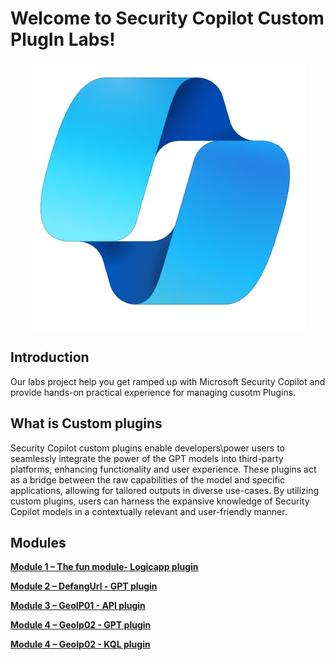 # Welcome to Security Copilot Custom PlugIn Labs!

<p align="center">
<img src="./images/SecCopilotlogo.jpg?raw=true">
</p>

## Introduction

Our labs project help you get ramped up with Microsoft Security Copilot and provide hands-on practical experience for managing cusotm Plugins.


## What is Custom plugins

Security Copilot custom plugins enable developers\power users to seamlessly integrate the power of the GPT models into third-party platforms, enhancing functionality and user experience. 
These plugins act as a bridge between the raw capabilities of the model and specific applications, allowing for tailored outputs in diverse use-cases. 
By utilizing custom plugins, users can harness the expansive knowledge of Security Copilot models in a contextually relevant and user-friendly manner.


## Modules

[**Module 1 – The fun module- Logicapp plugin**](https://github.com/Yaniv-Shasha/SecurityCopilot/blob/main/Workshop/Custom_Plugin/Task01_Send_jokeByemail/readme.md)

[**Module 2 – DefangUrl - GPT plugin**](https://github.com/Yaniv-Shasha/SecurityCopilot/blob/main/Workshop/Custom_Plugin/Task02_Defang_URL/readme.md)

[**Module 3 – GeoIP01 - API plugin**](https://github.com/Yaniv-Shasha/SecurityCopilot/blob/main/Workshop/Custom_Plugin/Task03_GEO_IP_report/readme.md)

[**Module 4 – GeoIp02 - GPT plugin**](https://github.com/Yaniv-Shasha/SecurityCopilot/blob/main/Workshop/Custom_Plugin/Task04_GEO_IP_script/readme.md)

[**Module 4 – GeoIp02 - KQL plugin**](https://github.com/Yaniv-Shasha/SecurityCopilot/blob/main/Workshop/Custom_Plugin/Task05_KQL/readme.md)

